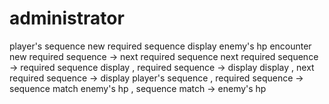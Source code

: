 # administrator
player's sequence
new required sequence
display
enemy's hp
encounter
new required sequence -> next required sequence
next required sequence -> required sequence
display , required sequence -> display
display , next required sequence -> display
player's sequence , required sequence -> sequence match
enemy's hp , sequence match -> enemy's hp